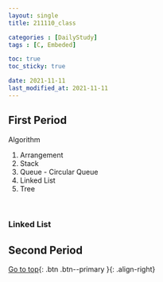 ```yaml
---
layout: single
title: 211110_class

categories : [DailyStudy]
tags : [C, Embeded]

toc: true
toc_sticky: true

date: 2021-11-11
last_modified_at: 2021-11-11
---
```


## First Period
Algorithm
<br>
1. Arrangement
2. Stack
3. Queue - Circular Queue
4. Linked List
5. Tree
<br>

### Linked List




## Second Period





[Go to top](#){: .btn .btn--primary }{: .align-right}
